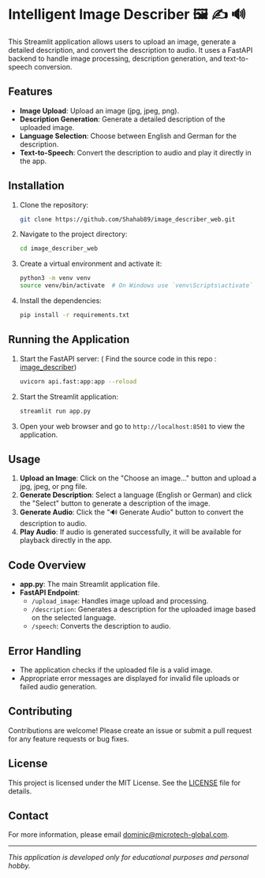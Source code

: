 # Intelligent Image Describer 🖼️ ✍️ 🔊

This Streamlit application allows users to upload an image, generate a detailed description, and convert the description to audio. It uses a FastAPI backend to handle image processing, description generation, and text-to-speech conversion.

## Features

- **Image Upload**: Upload an image (jpg, jpeg, png).
- **Description Generation**: Generate a detailed description of the uploaded image.
- **Language Selection**: Choose between English and German for the description.
- **Text-to-Speech**: Convert the description to audio and play it directly in the app.

## Installation

1. Clone the repository:
    ```sh
    git clone https://github.com/Shahab89/image_describer_web.git
    ```

2. Navigate to the project directory:
    ```sh
    cd image_describer_web
    ```

3. Create a virtual environment and activate it:
    ```sh
    python3 -m venv venv
    source venv/bin/activate  # On Windows use `venv\Scripts\activate`
    ```

4. Install the dependencies:
    ```sh
    pip install -r requirements.txt
    ```

## Running the Application

1. Start the FastAPI server: ( Find the source code in this repo : [image_describer](https://github.com/Shahab89/image_describer.git))
    ```sh
    uvicorn api.fast:app:app --reload
    ```

2. Start the Streamlit application:
    ```sh
    streamlit run app.py
    ```

3. Open your web browser and go to `http://localhost:8501` to view the application.

## Usage

1. **Upload an Image**: Click on the "Choose an image..." button and upload a jpg, jpeg, or png file.
2. **Generate Description**: Select a language (English or German) and click the "Select" button to generate a description of the image.
3. **Generate Audio**: Click the "🔊 Generate Audio" button to convert the description to audio.
4. **Play Audio**: If audio is generated successfully, it will be available for playback directly in the app.

## Code Overview

- **app.py**: The main Streamlit application file.
- **FastAPI Endpoint**:
    - `/upload_image`: Handles image upload and processing.
    - `/description`: Generates a description for the uploaded image based on the selected language.
    - `/speech`: Converts the description to audio.

## Error Handling

- The application checks if the uploaded file is a valid image.
- Appropriate error messages are displayed for invalid file uploads or failed audio generation.

## Contributing

Contributions are welcome! Please create an issue or submit a pull request for any feature requests or bug fixes.

## License

This project is licensed under the MIT License. See the [LICENSE](LICENSE) file for details.

## Contact

For more information, please email dominic@microtech-global.com.

---

*This application is developed only for educational purposes and personal hobby.*
